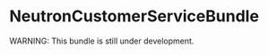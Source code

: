 NeutronCustomerServiceBundle
============================

WARNING: This bundle is still under development.
